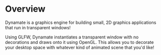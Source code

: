 # Overview

Dynamate is a graphics engine for building small, 2D graphics applications that run in transparent windows!

Using GLFW, Dynamate instantiates a transparent window with no decorations and draws onto it using OpenGL. This allows you to
decorate your desktop space with whatever kind of animated scene that you'd like!
